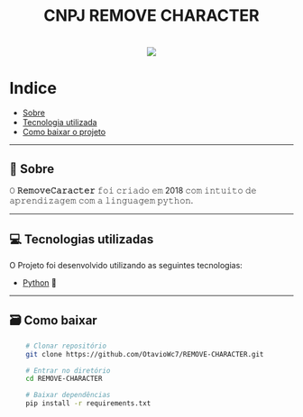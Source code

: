 <h1 align="center">
    <p>CNPJ REMOVE CHARACTER</p>
</h1>

<h1>
    <div align="center">
        <img src="https://ik.imagekit.io/ufu7kyad3y/giphy.gif?ik-sdk-version=javascript-1.4.3&updatedAt=1672232376810">
    </div>
</h1>

# Indice
- [Sobre](#-sobre)
- [Tecnologia utilizada](#-tecnologia-utilizada)
- [Como baixar o projeto](#-como-baixar)
___

## 📜 Sobre
𝙾 **𝚁𝚎𝚖𝚘𝚟𝚎𝙲𝚊𝚛𝚊𝚌𝚝𝚎𝚛** 𝚏𝚘𝚒 𝚌𝚛𝚒𝚊𝚍𝚘 𝚎𝚖 2018 𝚌𝚘𝚖 𝚒𝚗𝚝𝚞𝚒𝚝𝚘 𝚍𝚎 𝚊𝚙𝚛𝚎𝚗𝚍𝚒𝚣𝚊𝚐𝚎𝚖 𝚌𝚘𝚖 𝚊 𝚕𝚒𝚗𝚐𝚞𝚊𝚐𝚎𝚖 𝚙𝚢𝚝𝚑𝚘𝚗.
___
## 💻 Tecnologias utilizadas

O Projeto foi desenvolvido utilizando as seguintes tecnologias:
- [Python](https://www.python.org/downloads/release/python-371/) 🐍
___
## 🗃️ Como baixar

```bash
    # Clonar repositório
    git clone https://github.com/OtavioWc7/REMOVE-CHARACTER.git

    # Entrar no diretório
    cd REMOVE-CHARACTER

    # Baixar dependências
    pip install -r requirements.txt
```